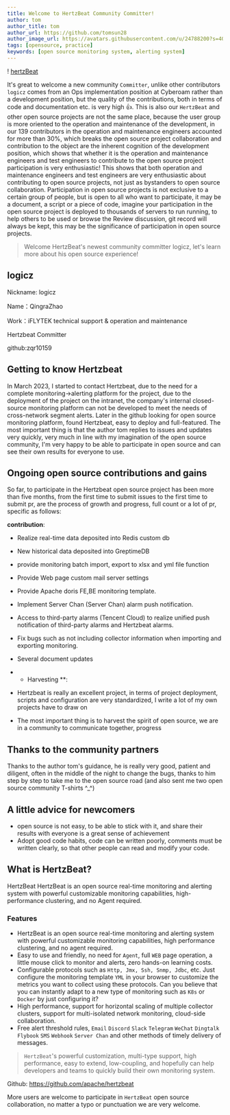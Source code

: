 ```yaml
---
title: Welcome to HertzBeat Community Committer!
author: tom  
author_title: tom   
author_url: https://github.com/tomsun28  
author_image_url: https://avatars.githubusercontent.com/u/24788200?s=400&v=4  
tags: [opensource, practice]
keywords: [open source monitoring system, alerting system]
---
```


! [hertzBeat](/img/blog/new-committer.png)

It's great to welcome a new community `Committer`, unlike other contributors `logicz` comes from an Ops implementation position at Cyberoam rather than a development position, but the quality of the contributions, both in terms of code and documentation etc. is very high 👍. This is also our `HertzBeat` and other open source projects are not the same place, because the user group is more oriented to the operation and maintenance of the development, in our 139 contributors in the operation and maintenance engineers accounted for more than 30%, which breaks the open source project collaboration and contribution to the object are the inherent cognition of the development position, which shows that whether it is the operation and maintenance engineers and test engineers to contribute to the open source project participation is very enthusiastic! This shows that both operation and maintenance engineers and test engineers are very enthusiastic about contributing to open source projects, not just as bystanders to open source collaboration. Participation in open source projects is not exclusive to a certain group of people, but is open to all who want to participate, it may be a document, a script or a piece of code, imagine your participation in the open source project is deployed to thousands of servers to run running, to help others to be used or browse the Review discussion, git record will always be kept, this may be the significance of participation in open source projects.

> Welcome HertzBeat's newest community committer logicz, let's learn more about his open source experience!

## logicz

Nickname: logicz

Name：QingraZhao

Work：iFLYTEK technical support & operation and maintenance

Hertzbeat Committer

github:zqr10159

## Getting to know Hertzbeat

In March 2023, I started to contact Hertzbeat, due to the need for a complete monitoring->alerting platform for the project, due to the deployment of the project on the intranet, the company's internal closed-source monitoring platform can not be developed to meet the needs of cross-network segment alerts. Later in the github looking for open source monitoring platform, found Hertzbeat, easy to deploy and full-featured. The most important thing is that the author tom replies to issues and updates very quickly, very much in line with my imagination of the open source community, I'm very happy to be able to participate in open source and can see their own results for everyone to use.

## Ongoing open source contributions and gains

So far, to participate in the Hertzbeat open source project has been more than five months, from the first time to submit issues to the first time to submit pr, are the process of growth and progress, full count or a lot of pr, specific as follows:

**contribution**:

* Realize real-time data deposited into Redis custom db

* New historical data deposited into GreptimeDB

* provide monitoring batch import, export to xlsx and yml file function

* Provide Web page custom mail server settings

* Provide Apache doris FE,BE monitoring template.

* Implement Server Chan (Server Chan) alarm push notification.

* Access to third-party alarms (Tencent Cloud) to realize unified push notification of third-party alarms and Hertzbeat alarms.

* Fix bugs such as not including collector information when importing and exporting monitoring.

* Several document updates

* * Harvesting **:
* Hertzbeat is really an excellent project, in terms of project deployment, scripts and configuration are very standardized, I write a lot of my own projects have to draw on
* The most important thing is to harvest the spirit of open source, we are in a community to communicate together, progress

## Thanks to the community partners

Thanks to the author tom's guidance, he is really very good, patient and diligent, often in the middle of the night to change the bugs, thanks to him step by step to take me to the open source road (and also sent me two open source community T-shirts ^\_^)

## A little advice for newcomers

* open source is not easy, to be able to stick with it, and share their results with everyone is a great sense of achievement
* Adopt good code habits, code can be written poorly, comments must be written clearly, so that other people can read and modify your code.

## What is HertzBeat?

HertzBeat HertzBeat is an open source real-time monitoring and alerting system with powerful customizable monitoring capabilities, high-performance clustering, and no Agent required.

### Features

* HertzBeat is an open source real-time monitoring and alerting system with powerful customizable monitoring capabilities, high performance clustering, and no agent required.
* Easy to use and friendly, no need for `Agent`, full `WEB` page operation, a little mouse click to monitor and alerts, zero hands-on learning costs.
* Configurable protocols such as `Http, Jmx, Ssh, Snmp, Jdbc`, etc. Just configure the monitoring template `YML` in your browser to customize the metrics you want to collect using these protocols. Can you believe that you can instantly adapt to a new type of monitoring such as `K8s` or `Docker` by just configuring it?
* High performance, support for horizontal scaling of multiple collector clusters, support for multi-isolated network monitoring, cloud-side collaboration.
* Free alert threshold rules, `Email` `Discord` `Slack` `Telegram` `WeChat` `Dingtalk` `Flybook` `SMS` `Webhook` `Server Chan` and other methods of timely delivery of messages.

> `HertzBeat`'s powerful customization, multi-type support, high performance, easy to extend, low-coupling, and hopefully can help developers and teams to quickly build their own monitoring system.

Github: <https://github.com/apache/hertzbeat>

More users are welcome to participate in `HertzBeat` open source collaboration, no matter a typo or punctuation we are very welcome.
